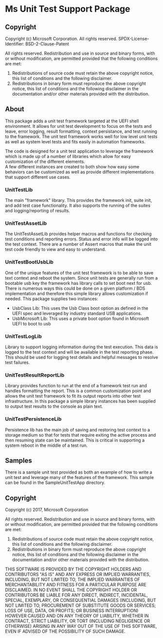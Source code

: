 # Ms Unit Test Support Package

## Copyright
Copyright (c) Microsoft Corporation. All rights reserved.
SPDX-License-Identifier: BSD-2-Clause-Patent

All rights reserved. Redistribution and use in source and binary forms, with or without modification, are permitted provided that the following conditions are met:
1. Redistributions of source code must retain the above copyright notice, this list of conditions and the following disclaimer.
2. Redistributions in binary form must reproduce the above copyright notice, this list of conditions and the following disclaimer in the documentation and/or other materials provided with the distribution.

## About

This package adds a unit test framework targeted at the UEFI shell environment. 
It allows for unit test development to focus on the tests and leave, error logging, result formatting,
context persistance, and test running to the framework.  The unit test framework works well for low
level unit tests as well as system level tests and fits easily in automation frameworks. 

The code is designed for a unit test application to leverage the framework which is made 
up of a number of libraries which allow for easy customization of the different elements.  
A few different instances are created to both show how easy some behaviors can be customized as 
well as provide different implementations that support different use cases.  

### UnitTestLib

The main "framework" library.  This provides the framework init, suite init, and add test case 
functionality.  It also supports the running of the suites and logging/reporting of results.

### UnitTestAssetLib

The UnitTestAssetLib provides helper macros and functions for checking test conditions and 
reporting errors.  Status and error info will be logged into the test context.  There are a number
of Assert macros that make the unit test code friendly to view and easy to understand.  


### UnitTestBootUsbLib

One of the unique features of the unit test framework is to be able to save text context
and reboot the system.  Since unit tests are generally run from a bootable usb key the framework
has library calls to set boot next for usb.  There is numerous ways this could be done on a given
platform / BDS implementation and therefore this simple library allows customization if needed. 
This package supplies two instances:

* UsbClass Lib: This uses the Usb Class boot option as defined in the UEFI spec and leveraged 
by industry standard USB applications.  
* UsbMicrosoft Lib: This uses a private boot option found in Microsoft UEFI to boot to usb 

### UnitTestLogLib

Library to support logging information during the test execution.  This data is logged to the test 
context and will be available in the test reporting phase.  This should be used for logging test
details and helpful messages to resolve test failures.  

### UnitTestResultReportLib

Library provides function to run at the end of a framework test run and handles formatting the report.  This is a common customization point and allows the unit test framework to fit 
its output reports into other test infrastructure.  In this package a simple library instances has 
been supplied to output test results to the console as plain text.

### UnitTestPersistenceLib

Persistence lib has the main job of saving and restoring test context to a storage medium so that for tests
that require exiting the active process and then resuming state can be maintained.  This is critical
in supporting a system reboot in the middle of a test run.  

## Samples

There is a sample unit test provided as both an example of how to write a unit test and leverage 
many of the features of the framework.  This sample can be found in the SampleUnitTestApp directory.    


## Copyright

Copyright (c) 2017, Microsoft Corporation

All rights reserved. Redistribution and use in source and binary forms, with or without modification, are permitted provided that the following conditions are met:
1. Redistributions of source code must retain the above copyright notice, this list of conditions and the following disclaimer.
2. Redistributions in binary form must reproduce the above copyright notice, this list of conditions and the following disclaimer in the documentation and/or other materials provided with the distribution.

THIS SOFTWARE IS PROVIDED BY THE COPYRIGHT HOLDERS AND CONTRIBUTORS "AS IS" AND ANY EXPRESS OR IMPLIED WARRANTIES, INCLUDING, BUT NOT LIMITED TO, THE IMPLIED WARRANTIES OF MERCHANTABILITY AND FITNESS FOR A PARTICULAR PURPOSE ARE DISCLAIMED. IN NO EVENT SHALL THE COPYRIGHT HOLDER OR CONTRIBUTORS BE LIABLE FOR ANY DIRECT, INDIRECT, INCIDENTAL, SPECIAL, EXEMPLARY, OR CONSEQUENTIAL DAMAGES (INCLUDING, BUT NOT LIMITED TO, PROCUREMENT OF SUBSTITUTE GOODS OR SERVICES; LOSS OF USE, DATA, OR PROFITS; OR BUSINESS INTERRUPTION) HOWEVER CAUSED AND ON ANY THEORY OF LIABILITY, WHETHER IN CONTRACT, STRICT LIABILITY, OR TORT (INCLUDING NEGLIGENCE OR OTHERWISE) ARISING IN ANY WAY OUT OF THE USE OF THIS SOFTWARE, EVEN IF ADVISED OF THE POSSIBILITY OF SUCH DAMAGE.

 